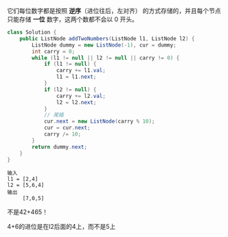 它们每位数字都是按照 **逆序**（进位往后，左对齐） 的方式存储的，并且每个节点只能存储 **一位** 数字，这两个数都不会以 0 开头。

```java
class Solution {
    public ListNode addTwoNumbers(ListNode l1, ListNode l2) {
        ListNode dummy = new ListNode(-1), cur = dummy;
        int carry = 0;
        while (l1 != null || l2 != null || carry != 0) {
            if (l1 != null) {
                carry += l1.val;
                l1 = l1.next;
            }
            if (l2 != null) {
                carry += l2.val;
                l2 = l2.next;
            }
            // 尾插
            cur.next = new ListNode(carry % 10);
            cur = cur.next;
            carry /= 10;
        }
        return dummy.next;
    }
}
```

```
输入
l1 = [2,4]
l2 = [5,6,4]
输出
	 [7,0,5]	
```

不是42+465！

4+6的进位是在l2后面的4上，而不是5上
